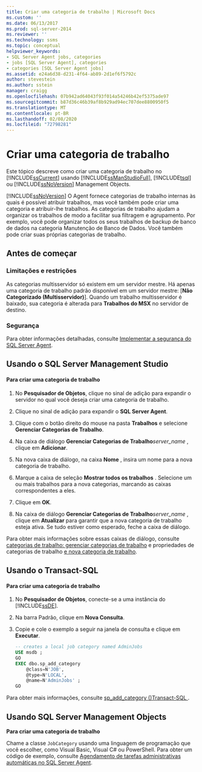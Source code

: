 ```yaml
---
title: Criar uma categoria de trabalho | Microsoft Docs
ms.custom: ''
ms.date: 06/13/2017
ms.prod: sql-server-2014
ms.reviewer: ''
ms.technology: ssms
ms.topic: conceptual
helpviewer_keywords:
- SQL Server Agent jobs, categories
- jobs [SQL Server Agent], categories
- categories [SQL Server Agent jobs]
ms.assetid: e24a6d38-d231-4f64-ab89-2d1ef6f5792c
author: stevestein
ms.author: sstein
manager: craigg
ms.openlocfilehash: 07b942ad64043f93f014a54246b42ef5375ade97
ms.sourcegitcommit: b87d36c46b39af8b929ad94ec707dee8800950f5
ms.translationtype: MT
ms.contentlocale: pt-BR
ms.lasthandoff: 02/08/2020
ms.locfileid: "72798281"
---
```

# <a name="create-a-job-category"></a>Criar uma categoria de trabalho
  Este tópico descreve como criar uma categoria de trabalho no [!INCLUDE[ssCurrent](../../includes/sscurrent-md.md)] usando [!INCLUDE[ssManStudioFull](../../includes/ssmanstudiofull-md.md)], [!INCLUDE[tsql](../../includes/tsql-md.md)] ou [!INCLUDE[ssNoVersion](../../includes/ssnoversion-md.md)] Management Objects.  
  
 
  [!INCLUDE[ssNoVersion](../../includes/ssnoversion-md.md)] O Agent fornece categorias de trabalho internas às quais é possível atribuir trabalhos, mas você também pode criar uma categoria e atribuir-lhe trabalhos. As categorias de trabalho ajudam a organizar os trabalhos de modo a facilitar sua filtragem e agrupamento. Por exemplo, você pode organizar todos os seus trabalhos de backup de banco de dados na categoria Manutenção de Banco de Dados. Você também pode criar suas próprias categorias de trabalho.  
  
 
  
##  <a name="BeforeYouBegin"></a> Antes de começar  
  
###  <a name="Restrictions"></a> Limitações e restrições  
 As categorias multisservidor só existem em um servidor mestre. Há apenas uma categoria de trabalho padrão disponível em um servidor mestre: [**Não Categorizado (Multisservidor)**]. Quando um trabalho multisservidor é baixado, sua categoria é alterada para **Trabalhos do MSX** no servidor de destino.  
  
###  <a name="Security"></a> Segurança  
 Para obter informações detalhadas, consulte [Implementar a segurança do SQL Server Agent](implement-sql-server-agent-security.md).  
  
##  <a name="SSMS"></a> Usando o SQL Server Management Studio  
  
#### <a name="to-create-a-job-category"></a>Para criar uma categoria de trabalho  
  
1.  No **Pesquisador de Objetos**, clique no sinal de adição para expandir o servidor no qual você deseja criar uma categoria de trabalho.  
  
2.  Clique no sinal de adição para expandir o **SQL Server Agent**.  
  
3.  Clique com o botão direito do mouse na pasta **Trabalhos** e selecione **Gerenciar Categorias de Trabalho**.  
  
4.  Na caixa de diálogo **Gerenciar Categorias de Trabalho**_server_name_ , clique em **Adicionar**.  
  
5.  Na nova caixa de diálogo, na caixa **Nome** , insira um nome para a nova categoria de trabalho.  
  
6.  Marque a caixa de seleção **Mostrar todos os trabalhos** . Selecione um ou mais trabalhos para a nova categorias, marcando as caixas correspondentes a eles.  
  
7.  Clique em **OK**.  
  
8.  Na caixa de diálogo **Gerenciar Categorias de Trabalho**_server_name_ , clique em **Atualizar** para garantir que a nova categoria de trabalho esteja ativa. Se tudo estiver como esperado, feche a caixa de diálogo.  
  
 Para obter mais informações sobre essas caixas de diálogo, consulte [categorias de trabalho: gerenciar categorias de trabalho](job-categories-manage-job-categories.md) e propriedades de categorias de trabalho [e nova categoria de trabalho](job-categories-properties-new-job-category.md).  

##  <a name="TSQL"></a> Usando o Transact-SQL  
  
#### <a name="to-create-a-job-category"></a>Para criar uma categoria de trabalho  
  
1.  No **Pesquisador de Objetos**, conecte-se a uma instância do [!INCLUDE[ssDE](../../includes/ssde-md.md)].  
  
2.  Na barra Padrão, clique em **Nova Consulta**.  
  
3.  Copie e cole o exemplo a seguir na janela de consulta e clique em **Executar**.  
  
    ```sql
    -- creates a local job category named AdminJobs   
    USE msdb ;  
    GO  
    EXEC dbo.sp_add_category  
        @class=N'JOB',  
        @type=N'LOCAL',  
        @name=N'AdminJobs' ;  
    GO  
    ```  
  
 Para obter mais informações, consulte [sp_add_category &#40;&#41;Transact-SQL ](/sql/relational-databases/system-stored-procedures/sp-add-category-transact-sql).  

##  <a name="SMO"></a>Usando SQL Server Management Objects  
 **Para criar uma categoria de trabalho**  
  
 Chame a classe `JobCategory` usando uma linguagem de programação que você escolher, como Visual Basic, Visual C# ou PowerShell. Para obter um código de exemplo, consulte [Agendamento de tarefas administrativas automáticas no SQL Server Agent](sql-server-agent.md).  
